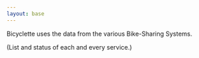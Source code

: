 ```yaml
---
layout: base
---
```


Bicyclette uses the data from the various Bike-Sharing Systems.

(List and status of each and every service.)